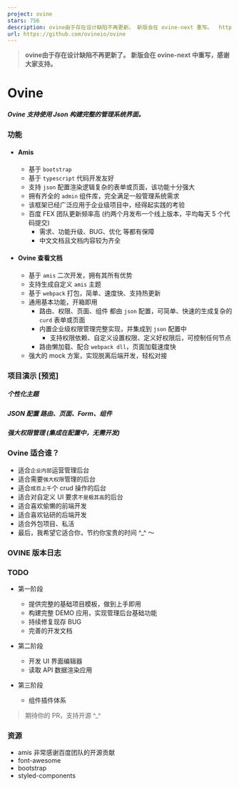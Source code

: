 ```yaml
---
project: ovine
stars: 756
description: ovine由于存在设计缺陷不再更新。 新版会在 ovine-next 重写。  https://github.com/ovineio/ovine-next
url: https://github.com/ovineio/ovine
---
```


> **ovine由于存在设计缺陷不再更新了。 新版会在 ovine-next 中重写，感谢大家支持。**

Ovine
=====

##### Ovine 支持使用 Json 构建完整的管理系统界面。

### 功能

-   #### Amis
    
    -   基于 `bootstrap`
    -   基于 `typescript` 代码开发友好
    -   支持 `json` 配置渲染逻辑复杂的表单或页面，该功能十分强大
    -   拥有齐全的 `admin` 组件库，完全满足一般管理系统需求
    -   该框架已经广泛应用于企业级项目中，经得起实践的考验
    -   百度 FEX 团队更新频率高 (约两个月发布一个线上版本，平均每天 5 个代码提交)
        -   需求、功能升级、BUG、优化 等都有保障
        -   中文文档且文档内容较为齐全
-   #### Ovine 查看文档
    
    -   基于 `amis` 二次开发，拥有其所有优势
    -   支持生成自定义 `amis` 主题
    -   基于 `webpack` 打包，简单、速度快、支持热更新
    -   通用基本功能，开箱即用
        -   路由、权限、页面、组件 都由 `json` 配置，可简单、快速的生成复杂的 `curd` 表单或页面
        -   内置企业级权限管理完整实现，并集成到 `json` 配置中
            -   支持权限依赖、自定义设置权限、定义好权限后，可控制任何节点
        -   路由懒加载、配合 `webpack dll`，页面加载速度快
    -   强大的 mock 方案，实现脱离后端开发，轻松对接

### 项目演示 \[预览\]

##### 个性化主题

##### JSON 配置 路由、页面、Form、组件

##### 强大权限管理 (集成在配置中，无需开发)

### Ovine 适合谁？

-   适合`企业内部`运营管理后台
-   适合需要`强大权限`管理的后台
-   适合`成百上千`个 crud 操作的后台
-   适合对自定义 UI 要求`不是极其高`的后台
-   适合喜欢偷懒的前端开发
-   适合喜欢钻研的后端开发
-   适合外包项目、私活
-   最后，我希望它适合你，节约你宝贵的时间 ^\_^ ～

### OVINE 版本日志

### TODO

-   第一阶段
    
    -   提供完整的基础项目模板，做到上手即用
    -   构建完整 DEMO 应用，实现管理后台基础功能
    -   持续修复现存 BUG
    -   完善的开发文档
-   第二阶段
    
    -   开发 UI 界面编辑器
    -   读取 API 数据渲染应用
-   第三阶段
    
    -   组件插件体系

> 期待你的 PR，支持开源 ^\_^

### 资源

-   amis 非常感谢百度团队的开源贡献
-   font-awesome
-   bootstrap
-   styled-components
